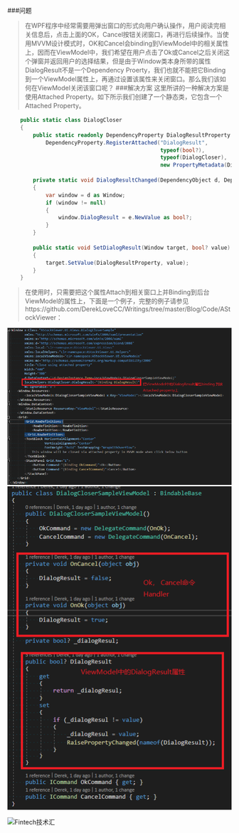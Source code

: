 ###问题
>在WPF程序中经常需要用弹出窗口的形式向用户确认操作，用户阅读完相关信息后，点击上面的OK，Cancel按钮关闭窗口，再进行后续操作。当使用MVVM设计模式时，OK和Cancel会binding到ViewModel中的相关属性上，因而在ViewModel中，我们希望在用户点击了Ok或Cancel之后关闭这个弹窗并返回用户的选择结果，但是由于Window类本身所带的属性DialogResult不是一个Dependency Proerty，我们也就不能把它Binding到一个ViewModel属性上，再通过设置该属性来关闭窗口。那么我们该如何在ViewModel关闭该窗口呢？
###解决方案
>这里所讲的一种解决方案是使用Attached Property。如下所示我们创建了一个静态类，它包含一个Attached Property。
```C#
    public static class DialogCloser
    {
        public static readonly DependencyProperty DialogResultProperty = 
            DependencyProperty.RegisterAttached("DialogResult",
                                                typeof(bool?),
                                                typeof(DialogCloser),
                                                new PropertyMetadata(DialogResultChanged));

        private static void DialogResultChanged(DependencyObject d, DependencyPropertyChangedEventArgs e)
        {
            var window = d as Window;
            if (window != null)
            {
                window.DialogResult = e.NewValue as bool?;
            }
        }

        public static void SetDialogResult(Window target, bool? value)
        {
            target.SetValue(DialogResultProperty, value);
        }
    }
```
>在使用时，只需要把这个属性Attach到相关窗口上并Binding到后台ViewModel的属性上，下面是一个例子，完整的例子请参见https://github.com/DerekLoveCC/Writings/tree/master/Blog/Code/AStockViewer：

![图1](https://github.com/DerekLoveCC/Writings/raw/master/Blog/Article/WPF_MVVM_Close_Window/wpf_mvmv_dialog_close_1.png)
![图2](https://github.com/DerekLoveCC/Writings/raw/master/Blog/Article/WPF_MVVM_Close_Window/wpf_mvmv_dialog_close_2.png)

![Fintech技术汇](https://img2020.cnblogs.com/blog/498574/202008/498574-20200801213206265-563825556.jpg)
